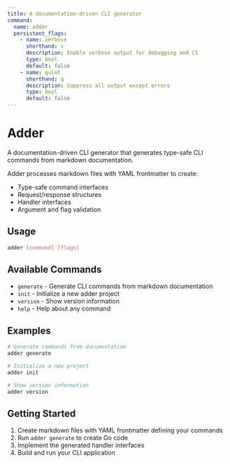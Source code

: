 ```yaml
---
title: A documentation-driven CLI generator
command:
  name: adder
  persistent_flags:
    - name: verbose
      shorthand: v
      description: Enable verbose output for debugging and CI
      type: bool
      default: false
    - name: quiet
      shorthand: q
      description: Suppress all output except errors
      type: bool
      default: false
---
```


# Adder

A documentation-driven CLI generator that generates type-safe CLI commands from markdown documentation.

Adder processes markdown files with YAML frontmatter to create:
- Type-safe command interfaces
- Request/response structures  
- Handler interfaces
- Argument and flag validation

## Usage

```bash
adder [command] [flags]
```

## Available Commands

- `generate` - Generate CLI commands from markdown documentation
- `init` - Initialize a new adder project
- `version` - Show version information
- `help` - Help about any command

## Examples

```bash
# Generate commands from documentation
adder generate

# Initialize a new project
adder init

# Show version information
adder version
```

## Getting Started

1. Create markdown files with YAML frontmatter defining your commands
2. Run `adder generate` to create Go code
3. Implement the generated handler interfaces
4. Build and run your CLI application